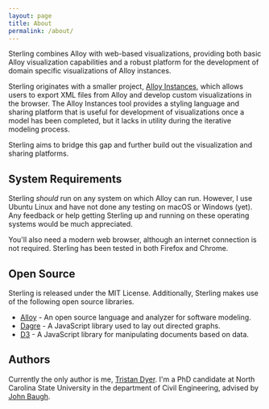 ```yaml
---
layout: page
title: About
permalink: /about/
---
```


Sterling combines Alloy with web-based visualizations, providing both basic
Alloy visualization capabilities and a robust platform for the development of 
domain specific visualizations of Alloy instances.

Sterling originates with a smaller project, [Alloy Instances](https://alloy-js.herokuapp.com/),
which allows users to export XML files from Alloy and develop custom visualizations
in the browser. The Alloy Instances tool provides a styling language and sharing
platform that is useful for development of visualizations once a model has been
completed, but it lacks in utility during the iterative modeling process.

Sterling aims to bridge this gap and further build out the visualization and
sharing platforms.

## System Requirements

Sterling *should* run on any system on which Alloy can run. However, I use
Ubuntu Linux and have not done any testing on macOS or Windows (yet). Any
feedback or help getting Sterling up and running on these operating systems
would be much appreciated.

You'll also need a modern web browser, although an internet connection is not
required. Sterling has been tested in both Firefox and Chrome.

## Open Source

Sterling is released under the MIT License. Additionally, Sterling makes use of
the following open source libraries.

* [Alloy](http://alloytools.org/) - An open source language and analyzer for
  software modeling.
* [Dagre](https://github.com/dagrejs/dagre) - A JavaScript library used to
  lay out directed graphs.
* [D3](https://d3js.org/) - A JavaScript library for manipulating documents 
  based on data.
  
## Authors

Currently the only author is me, [Tristan Dyer](https://github.com/atdyer). I'm
a PhD candidate at North Carolina State University in the department of Civil
Engineering, advised by [John Baugh](https://people.engr.ncsu.edu/jwb/).
